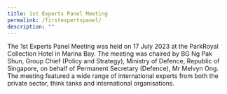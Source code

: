 ```yaml
---
title: 1st Experts Panel Meeting
permalink: /firstexpertspanel/
description: ""
---
```

The 1st Experts Panel Meeting was held on 17 July 2023 at the ParkRoyal Collection Hotel in Marina Bay. The meeting was chaired by BG Ng Pak Shun, Group Chief (Policy and Strategy), Ministry of Defence, Republic of Singapore, on behalf of Permanent Secretary (Defence), Mr Melvyn Ong. The meeting featured a wide range of international experts from both the private sector, think tanks and international organisations.